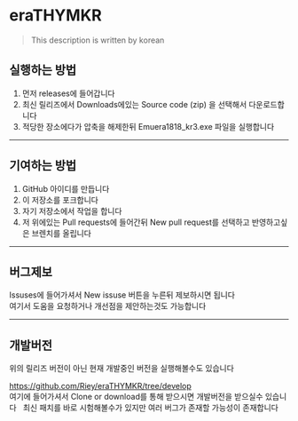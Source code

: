 # eraTHYMKR

> This description is written by korean

## 실행하는 방법

1. 먼저 releases에 들어갑니다
2. 최신 릴리즈에서 Downloads에있는 Source code (zip) 을 선택해서 다운로드합니다
3. 적당한 장소에다가 압축을 해제한뒤 Emuera1818_kr3.exe 파일을 실행합니다

------

## 기여하는 방법

1. GitHub 아이디를 만듭니다
2. 이 저장소를 포크합니다
3. 자기 저장소에서 작업을 합니다
4. 저 위에있는 Pull requests에 들어간뒤 New pull request를 선택하고 반영하고싶은 브렌치를 올립니다


------

## 버그제보

Issuses에 들어가셔서 New issuse 버튼을 누른뒤 제보하시면 됩니다  
여기서 도움을 요청하거나 개선점을 제안하는것도 가능합니다

------

## 개발버전

위의 릴리즈 버전이 아닌 현재 개발중인 버전을 실행해볼수도 있습니다

https://github.com/Riey/eraTHYMKR/tree/develop  
여기에 들어가셔서 Clone or download를 통해 받으시면 개발버전을 받으실수 있습니다  
최신 패치를 바로 시험해볼수가 있지만 여러 버그가 존재할 가능성이 존재합니다
